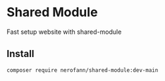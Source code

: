 # Shared Module

Fast setup website with shared-module

## Install
```bash
composer require nerofann/shared-module:dev-main